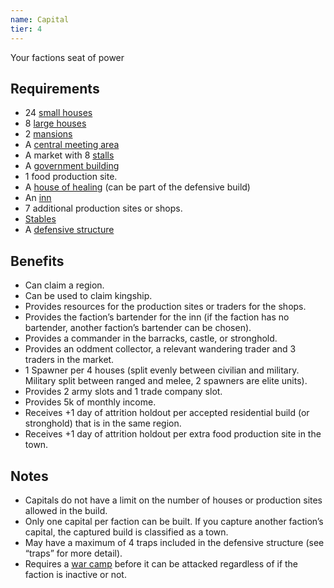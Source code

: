 ```yaml
---
name: Capital
tier: 4
---
```


Your factions seat of power

## Requirements
- 24 [small houses](/docs/_residentialClaimbuildComponents/house.md)
- 8 [large houses](/docs/_residentialClaimbuildComponents/largeHouse.md)
- 2 [mansions](/docs/_residentialClaimbuildComponents/mansion.md)
- A [central meeting area](/docs/_residentialClaimbuildComponents/meetingArea.md)
- A market with 8 [stalls](/docs/_residentialClaimbuildComponents/marketStall.md)
- A [government building](/docs/_residentialClaimbuildComponents/governmentBuilding.md)
- 1 food production site.
- A [house of healing](/) (can be part of the defensive build)
- An [inn](/docs/_residentialClaimbuildComponents/inn.md)
- 7 additional production sites or shops.
- [Stables](/docs/_residentialClaimbuildComponents/stables.md)
- A [defensive structure](/docs/_residentialClaimbuildComponents/defensiveStructure.md)

## Benefits
- Can claim a region.
- Can be used to claim kingship.
- Provides resources for the production sites or traders for the shops.
- Provides the faction’s bartender for the inn (if the faction has no bartender, another faction’s bartender can be chosen).
- Provides a commander in the barracks, castle, or stronghold.
- Provides an oddment collector, a relevant wandering trader and 3 traders in the market.
- 1 Spawner per 4 houses (split evenly between civilian and military. Military split between ranged and melee, 2 spawners are elite units).
- Provides 2 army slots and 1 trade company slot.
- Provides 5k of monthly income.
- Receives +1 day of attrition holdout per accepted residential build (or stronghold) that is in the same region.
- Receives +1 day of attrition holdout per extra food production site in the town.

## Notes
- Capitals do not have a limit on the number of houses or production sites allowed in the build.
- Only one capital per faction can be built. If you capture another faction’s capital, the captured build is classified as a town.
- May have a maximum of 4 traps included in the defensive structure (see “traps” for more detail).
- Requires a [war camp](/docs/_camps/warCamp.md) before it can be attacked regardless of if the faction is inactive or not.
